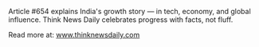 Article #654 explains India's growth story — in tech, economy, and global influence. Think News Daily celebrates progress with facts, not fluff.

Read more at: www.thinknewsdaily.com